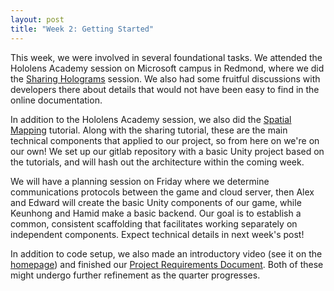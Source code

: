 ```yaml
---
layout: post
title: "Week 2: Getting Started"
---
```


This week, we were involved in several foundational tasks. We attended
the Hololens Academy session on Microsoft campus in Redmond, where we did
the [Sharing Holograms](https://developer.microsoft.com/en-us/windows/holographic/holograms_240)
session. We also had some fruitful discussions with developers there about details
that would not have been easy to find in the online documentation.

In addition to the Hololens Academy session, we also did the
[Spatial Mapping](https://developer.microsoft.com/en-us/windows/holographic/holograms_230) tutorial.
Along with the sharing tutorial, these are the main technical components that applied to our project,
so from here on we're on our own!
We set up our gitlab repository with a basic Unity project based on the tutorials, and will hash out the
architecture within the coming week.

We will have a planning session on Friday where we determine
communications protocols between the game and cloud server, then Alex and Edward will create the basic
Unity components of our game, while Keunhong and Hamid make a basic backend. Our goal is to establish a
common, consistent scaffolding that facilitates working separately on independent components. Expect
technical details in next week's post!

In addition to code setup, we also made an introductory video (see it on the [homepage](/)) and finished our
[Project Requirements Document](/prd). Both of these might undergo further refinement as the quarter
progresses.
